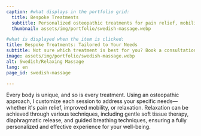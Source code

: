 ```yaml
---
caption: #what displays in the portfolio grid:
  title: Bespoke Treatments
  subtitle: Personalized osteopathic treatments for pain relief, mobility, and deep relaxation with a clinical approach.
  thumbnail: assets/img/portfolio/swedish-massage.webp

#what is displayed when the item is clicked:
title: Bespoke Treatments: Tailored to Your Needs
subtitle: Not sure which treatment is best for you? Book a consultation, and I will create a customized session based on your needs—whether it’s pain relief, mobility improvement, or deep relaxation with a clinical approach.
image: assets/img/portfolio/swedish-massage.webp
alt: Swedish/Relaxing Massage
lang: en
page_id: swedish-massage

---
```


Every body is unique, and so is every treatment. Using an osteopathic approach, I customize each session to address your specific needs—whether it's pain relief, improved mobility, or relaxation. Relaxation can be achieved through various techniques, including gentle soft tissue therapy, diaphragmatic release, and guided breathing techniques, ensuring a fully personalized and effective experience for your well-being.








